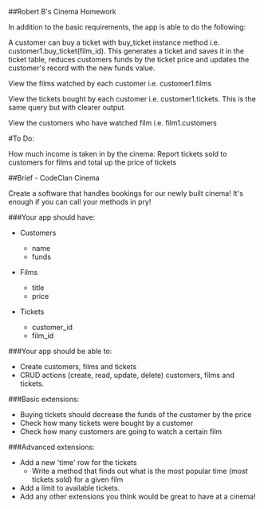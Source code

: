 ##Robert B's Cinema Homework 

In addition to the basic requirements, the app is able to do the following:

A customer can buy a ticket with buy_ticket instance method i.e. customer1.buy_ticket(film_id). This generates a ticket and saves it in the ticket table, reduces customers funds by the ticket price and updates the customer's record with the new funds value.

View the films watched by each customer i.e. customer1.films

View the tickets bought by each customer i.e. customer1.tickets. This is the same query but with clearer output.

View the customers who have watched film i.e. film1.customers

#To Do:

How much income is taken in by the cinema: Report tickets sold to customers for films and total up the price of tickets











##Brief - CodeClan Cinema

Create a software that handles bookings for our newly built cinema! 
It's enough if you can call your methods in pry!

###Your app should have:
  - Customers
    - name
    - funds

  - Films
    - title
    - price

  - Tickets
    - customer_id
    - film_id

###Your app should be able to:
  - Create customers, films and tickets
  - CRUD actions (create, read, update, delete) customers, films and tickets.

###Basic extensions:
  - Buying tickets should decrease the funds of the customer by the price
  - Check how many tickets were bought by a customer
  - Check how many customers are going to watch a certain film

###Advanced extensions:
  - Add a new 'time' row for the tickets
    - Write a method that finds out what is the most popular time (most tickets sold) for a given film
  - Add a limit to available tickets.
  - Add any other extensions you think would be great to have at a cinema!










